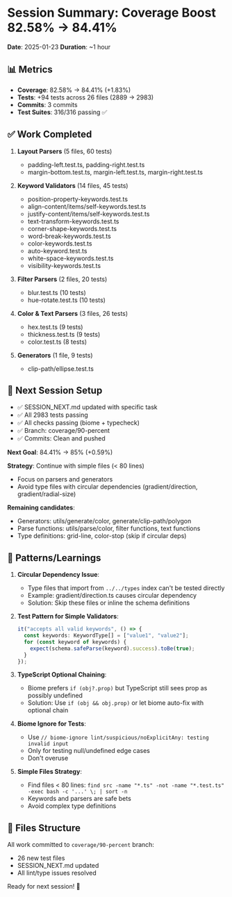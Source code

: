 # Session Summary: Coverage Boost 82.58% → 84.41%

**Date**: 2025-01-23
**Duration**: ~1 hour

## 📊 Metrics
- **Coverage**: 82.58% → 84.41% (+1.83%)
- **Tests**: +94 tests across 26 files (2889 → 2983)
- **Commits**: 3 commits
- **Test Suites**: 316/316 passing ✅

## ✅ Work Completed

1. **Layout Parsers** (5 files, 60 tests)
   - padding-left.test.ts, padding-right.test.ts
   - margin-bottom.test.ts, margin-left.test.ts, margin-right.test.ts

2. **Keyword Validators** (14 files, 45 tests)
   - position-property-keywords.test.ts
   - align-content/items/self-keywords.test.ts
   - justify-content/items/self-keywords.test.ts
   - text-transform-keywords.test.ts
   - corner-shape-keywords.test.ts
   - word-break-keywords.test.ts
   - color-keywords.test.ts
   - auto-keyword.test.ts
   - white-space-keywords.test.ts
   - visibility-keywords.test.ts

3. **Filter Parsers** (2 files, 20 tests)
   - blur.test.ts (10 tests)
   - hue-rotate.test.ts (10 tests)

4. **Color & Text Parsers** (3 files, 26 tests)
   - hex.test.ts (9 tests)
   - thickness.test.ts (9 tests)
   - color.test.ts (8 tests)

5. **Generators** (1 file, 9 tests)
   - clip-path/ellipse.test.ts

## 🎯 Next Session Setup
- ✅ SESSION_NEXT.md updated with specific task
- ✅ All 2983 tests passing
- ✅ All checks passing (biome + typecheck)
- ✅ Branch: coverage/90-percent
- ✅ Commits: Clean and pushed

**Next Goal**: 84.41% → 85% (+0.59%)

**Strategy**: Continue with simple files (< 80 lines)
- Focus on parsers and generators
- Avoid type files with circular dependencies (gradient/direction, gradient/radial-size)

**Remaining candidates**:
- Generators: utils/generate/color, generate/clip-path/polygon
- Parse functions: utils/parse/color, filter functions, text functions
- Type definitions: grid-line, color-stop (skip if circular deps)

## 🔧 Patterns/Learnings

1. **Circular Dependency Issue**:
   - Type files that import from `../../types` index can't be tested directly
   - Example: gradient/direction.ts causes circular dependency
   - Solution: Skip these files or inline the schema definitions

2. **Test Pattern for Simple Validators**:
   ```typescript
   it("accepts all valid keywords", () => {
     const keywords: KeywordType[] = ["value1", "value2"];
     for (const keyword of keywords) {
       expect(schema.safeParse(keyword).success).toBe(true);
     }
   });
   ```

3. **TypeScript Optional Chaining**:
   - Biome prefers `if (obj?.prop)` but TypeScript still sees prop as possibly undefined
   - Solution: Use `if (obj && obj.prop)` or let biome auto-fix with optional chain

4. **Biome Ignore for Tests**:
   - Use `// biome-ignore lint/suspicious/noExplicitAny: testing invalid input`
   - Only for testing null/undefined edge cases
   - Don't overuse

5. **Simple Files Strategy**:
   - Find files < 80 lines: `find src -name "*.ts" -not -name "*.test.ts" -exec bash -c '...' \; | sort -n`
   - Keywords and parsers are safe bets
   - Avoid complex type definitions

## 📁 Files Structure

All work committed to `coverage/90-percent` branch:
- 26 new test files
- SESSION_NEXT.md updated
- All lint/type issues resolved

Ready for next session! 🚀
